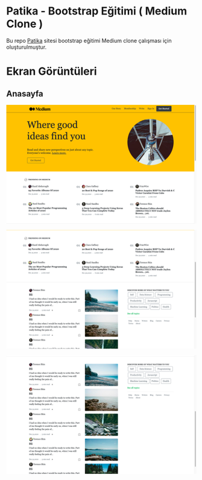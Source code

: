# Patika - Bootstrap Eğitimi ( Medium Clone )
Bu repo [Patika](http://www.patika.dev) sitesi bootstrap eğitimi Medium clone çalışması için oluşturulmuştur.


# Ekran Görüntüleri

## Anasayfa
![anasayfa 1](screenshot/1.png)

![anasayfa 2](screenshot/2.png)

![anasayfa 3](screenshot/3.png)

